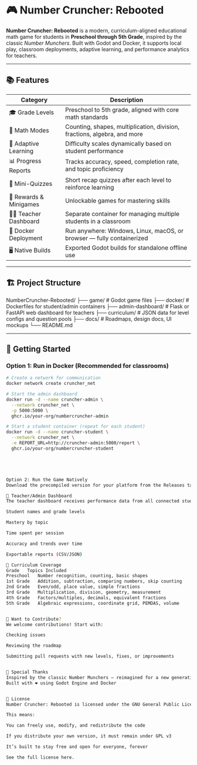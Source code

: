 # 🎮 Number Cruncher: Rebooted

**Number Cruncher: Rebooted** is a modern, curriculum-aligned educational math game for students in **Preschool through 5th Grade**, inspired by the classic *Number Munchers*. Built with Godot and Docker, it supports local play, classroom deployments, adaptive learning, and performance analytics for teachers.

---

## 📚 Features

| Category              | Description                                                                 |
|-----------------------|-----------------------------------------------------------------------------|
| 🎓 Grade Levels       | Preschool to 5th grade, aligned with core math standards                    |
| 🧮 Math Modes         | Counting, shapes, multiplication, division, fractions, algebra, and more     |
| 🧠 Adaptive Learning  | Difficulty scales dynamically based on student performance                  |
| 📊 Progress Reports   | Tracks accuracy, speed, completion rate, and topic proficiency               |
| 📝 Mini-Quizzes       | Short recap quizzes after each level to reinforce learning                   |
| 🎉 Rewards & Minigames| Unlockable games for mastering skills                                       |
| 👨‍🏫 Teacher Dashboard | Separate container for managing multiple students in a classroom             |
| 🐳 Docker Deployment  | Run anywhere: Windows, Linux, macOS, or browser — fully containerized        |
| 🖥️ Native Builds      | Exported Godot builds for standalone offline use                             |

---

## 🏗️ Project Structure
NumberCruncher-Rebooted/
├── game/ # Godot game files
├── docker/ # Dockerfiles for student/admin containers
├── admin-dashboard/ # Flask or FastAPI web dashboard for teachers
├── curriculum/ # JSON data for level configs and question pools
├── docs/ # Roadmaps, design docs, UI mockups
└── README.md


---

## 🚀 Getting Started

### Option 1: Run in Docker (Recommended for classrooms)
```bash
# Create a network for communication
docker network create cruncher_net

# Start the admin dashboard
docker run -d --name cruncher-admin \
  --network cruncher_net \
  -p 5000:5000 \
  ghcr.io/your-org/numbercruncher-admin

# Start a student container (repeat for each student)
docker run -d --name cruncher-student \
  --network cruncher_net \
  -e REPORT_URL=http://cruncher-admin:5000/report \
  ghcr.io/your-org/numbercruncher-student





Option 2: Run the Game Natively
Download the precompiled version for your platform from the Releases tab.

🔐 Teacher/Admin Dashboard
The teacher dashboard receives performance data from all connected student instances and displays:

Student names and grade levels

Mastery by topic

Time spent per session

Accuracy and trends over time

Exportable reports (CSV/JSON)

🧠 Curriculum Coverage
Grade	Topics Included
Preschool	Number recognition, counting, basic shapes
1st Grade	Addition, subtraction, comparing numbers, skip counting
2nd Grade	Even/odd, place value, simple fractions
3rd Grade	Multiplication, division, geometry, measurement
4th Grade	Factors/multiples, decimals, equivalent fractions
5th Grade	Algebraic expressions, coordinate grid, PEMDAS, volume


🧩 Want to Contribute?
We welcome contributions! Start with:

Checking issues

Reviewing the roadmap

Submitting pull requests with new levels, fixes, or improvements


🙌 Special Thanks
Inspired by the classic Number Munchers — reimagined for a new generation of learners.
Built with ❤️ using Godot Engine and Docker


📜 License
Number Cruncher: Rebooted is licensed under the GNU General Public License v3.0.

This means:

You can freely use, modify, and redistribute the code

If you distribute your own version, it must remain under GPL v3

It’s built to stay free and open for everyone, forever

See the full license here.
